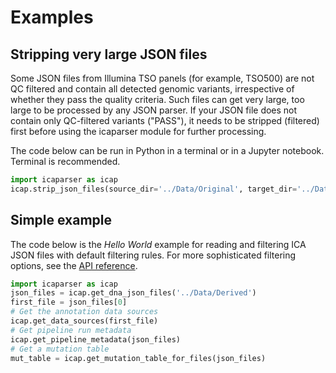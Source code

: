 # Examples

## Stripping very large JSON files

Some JSON files from Illumina TSO panels (for example, TSO500) are not QC
filtered and contain all detected genomic variants, irrespective of whether they
pass the quality criteria. Such files can get very large, too large to be
processed by any JSON parser. If your JSON file does not contain only
QC-filtered variants ("PASS"), it needs to be stripped (filtered) first before
using the icaparser module for further processing.

The code below can be run in Python in a terminal or in a Jupyter notebook.
Terminal is recommended.  

```python
import icaparser as icap
icap.strip_json_files(source_dir='../Data/Original', target_dir='../Data/Derived')
```

## Simple example

The code below is the *Hello World* example for reading and filtering ICA JSON
files with default filtering rules. For more sophisticated filtering options,
see the [API reference](reference.md).

```python
import icaparser as icap
json_files = icap.get_dna_json_files('../Data/Derived')
first_file = json_files[0]
# Get the annotation data sources
icap.get_data_sources(first_file)
# Get pipeline run metadata
icap.get_pipeline_metadata(json_files)
# Get a mutation table
mut_table = icap.get_mutation_table_for_files(json_files)
```